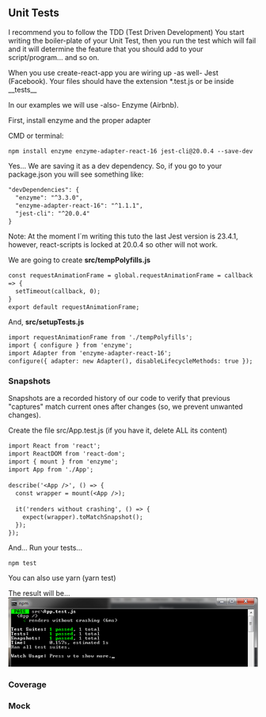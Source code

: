 ## Unit Tests

I recommend you to follow the TDD (Test Driven Development)
You start writing the boiler-plate of your Unit Test, then you run the test which will fail and it will determine the feature that you should add to your script/program... and so on.

When you use create-react-app you are wiring up -as well- Jest (Facebook).
Your files should have the extension \*.test.js or be inside \_\_tests\_\_

In our examples we will use -also- Enzyme (Airbnb).

First, install enzyme and the proper adapter

CMD or terminal:

```
npm install enzyme enzyme-adapter-react-16 jest-cli@20.0.4 --save-dev  
```

Yes... We are saving it as a dev dependency. So, if you go to your package.json you will see something like:

```
"devDependencies": {
  "enzyme": "^3.3.0",
  "enzyme-adapter-react-16": "^1.1.1",
  "jest-cli": "^20.0.4"
}
```

Note: At the moment I´m writing this tuto the last Jest version is 23.4.1, however, react-scripts is locked at 20.0.4 so other will not work.

We are going to create **src/tempPolyfills.js**

```
const requestAnimationFrame = global.requestAnimationFrame = callback => {
  setTimeout(callback, 0);
}
export default requestAnimationFrame;
```

And, **src/setupTests.js**

```
import requestAnimationFrame from './tempPolyfills';
import { configure } from 'enzyme';
import Adapter from 'enzyme-adapter-react-16';
configure({ adapter: new Adapter(), disableLifecycleMethods: true });
```

### Snapshots

Snapshots are a recorded history of our code to verify that previous "captures" match current ones after changes (so, we prevent unwanted changes).

Create the file src/App.test.js (if you have it, delete ALL its content)

```
import React from 'react';
import ReactDOM from 'react-dom';
import { mount } from 'enzyme';
import App from './App';

describe('<App />', () => {
  const wrapper = mount(<App />);

  it('renders without crashing', () => {
    expect(wrapper).toMatchSnapshot();
  });
});
```

And... Run your tests...

```
npm test
```

You can also use yarn (yarn test)

The result will be...
![Unit Test: Snapshot](/images/unit-test-snapshot.png)

### Coverage

### Mock
